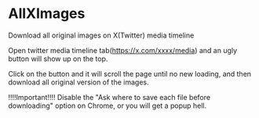 # AllXImages
Download all original images on X(Twitter) media timeline

Open twitter media timeline tab(https://x.com/xxxx/media) and an ugly button will show up on the top.

Click on the button and it will scroll the page until no new loading, and then download all original version of the images.

!!!!Important!!!!
Disable the "Ask where to save each file before downloading" option on Chrome, or you will get a popup hell.
